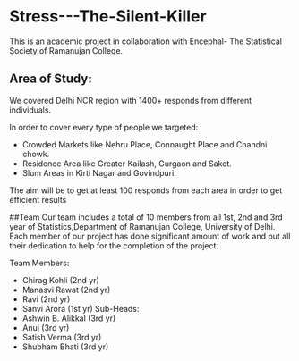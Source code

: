 # Stress---The-Silent-Killer

This is an academic project in collaboration with Encephal- The Statistical Society of Ramanujan College.

## Area of Study:
We covered Delhi NCR region with 1400+ responds from different individuals.

In order to cover every type of people we targeted:
* Crowded Markets like Nehru Place, Connaught Place and Chandni chowk.
* Residence Area like Greater Kailash, Gurgaon and Saket.
* Slum Areas in Kirti Nagar and Govindpuri.

The aim will be to get at least 100 responds from each area in order to get efficient results

##Team
Our team includes a total of 10 members from all 1st, 2nd and 3rd year of Statistics,Department of Ramanujan College, University of Delhi. Each member of our project has 
done significant amount of work and put all their dedication to help for the completion of the project. 

Team Members:
* Chirag Kohli (2nd yr)
* Manasvi Rawat (2nd yr)
* Ravi (2nd yr)
* Sanvi Arora (1st yr)
Sub-Heads:
* Ashwin B. Alikkal (3rd yr)
* Anuj (3rd yr)
* Satish Verma (3rd yr)
* Shubham Bhati (3rd yr)
